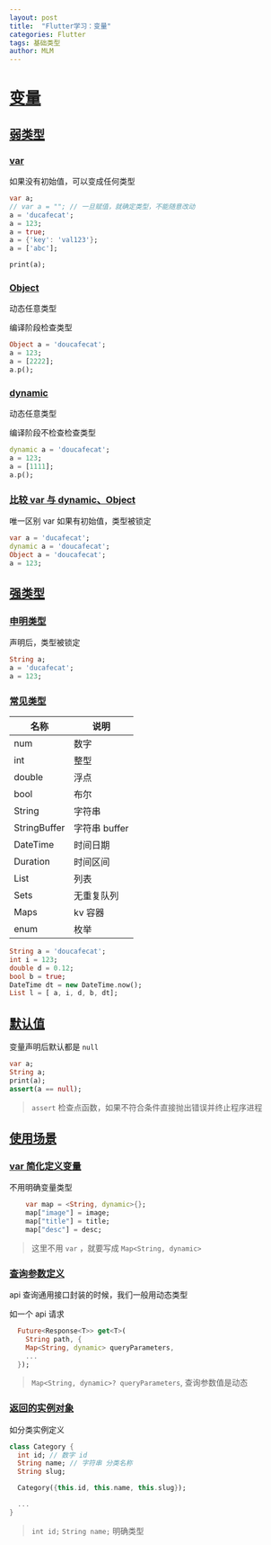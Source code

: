 ```yaml
---
layout: post
title:  "Flutter学习：变量"
categories: Flutter
tags: 基础类型
author: MLM
---
```

# [变量]()

## [弱类型]()

### [var]()

如果没有初始值，可以变成任何类型

```dart
var a;
// var a = ""; // 一旦赋值，就确定类型，不能随意改动
a = 'ducafecat';
a = 123;
a = true;
a = {'key': 'val123'};
a = ['abc'];

print(a);
```

### [Object]()

动态任意类型

编译阶段检查类型

```dart
Object a = 'doucafecat';
a = 123;
a = [2222];
a.p();
```

### [dynamic]()

动态任意类型

编译阶段不检查检查类型

```dart
dynamic a = 'doucafecat';
a = 123;
a = [1111];
a.p();
```

### [比较 var 与 dynamic、Object]()

唯一区别 var 如果有初始值，类型被锁定

```dart
var a = 'ducafecat';
dynamic a = 'doucafecat';
Object a = 'doucafecat';
a = 123;
```

## [强类型]()

### [申明类型]()

声明后，类型被锁定

```dart
String a;
a = 'ducafecat';
a = 123;
```

### [常见类型]()


| 名称         | 说明          |
| ------------ | ------------- |
| num          | 数字          |
| int          | 整型          |
| double       | 浮点          |
| bool         | 布尔          |
| String       | 字符串        |
| StringBuffer | 字符串 buffer |
| DateTime     | 时间日期      |
| Duration     | 时间区间      |
| List         | 列表          |
| Sets         | 无重复队列    |
| Maps         | kv 容器       |
| enum         | 枚举          |

```dart
String a = 'doucafecat';
int i = 123;
double d = 0.12;
bool b = true;
DateTime dt = new DateTime.now();
List l = [ a, i, d, b, dt];
```

## [默认值]()

变量声明后默认都是 `null`

```dart
var a;
String a;
print(a);
assert(a == null);
```

> `assert` 检查点函数，如果不符合条件直接抛出错误并终止程序进程

## [使用场景]()

### [var 简化定义变量]()

不用明确变量类型

```dart
    var map = <String, dynamic>{};
    map["image"] = image;
    map["title"] = title;
    map["desc"] = desc;
```

> 这里不用 `var` ，就要写成 `Map<String, dynamic>`

### [查询参数定义]()

api 查询通用接口封装的时候，我们一般用动态类型

如一个 api 请求

```dart
  Future<Response<T>> get<T>(
    String path, {
    Map<String, dynamic> queryParameters,
    ...
  });
```

> `Map<String, dynamic>? queryParameters`, 查询参数值是动态

### [返回的实例对象]()

如分类实例定义

```dart
class Category {
  int id; // 数字 id
  String name; // 字符串 分类名称
  String slug;

  Category({this.id, this.name, this.slug});

  ...
}
```

> `int id;` `String name;` 明确类型
